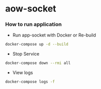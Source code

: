 # aow-socket

### How to run application
- Run app-socket with Docker or Re-build
```sh
docker-compose up -d --build
```

- Stop Service
```sh
docker-compose down --rmi all
```

- View logs
```sh
docker-compose logs -f
```
